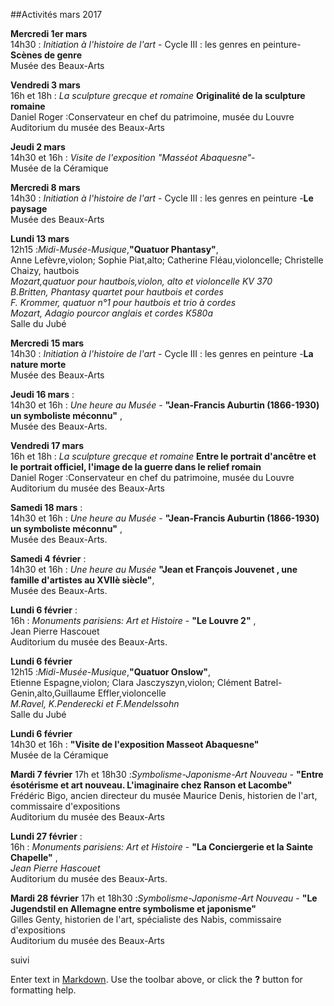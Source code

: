 ##Activités mars 2017

**Mercredi 1er mars**  
14h30 : _Initiation à l'histoire de l'art_ - Cycle III : les genres en peinture-**Scènes de genre**  
Musée des Beaux-Arts 

**Vendredi 3 mars**  
16h et 18h : _La sculpture grecque et romaine_ **Originalité de la sculpture romaine**  
Daniel Roger :Conservateur en chef du patrimoine, musée du Louvre  
Auditorium du musée des Beaux-Arts

**Jeudi 2 mars**  
14h30 et 16h : _Visite de l'exposition "Masséot Abaquesne"_-  
Musée de la Céramique  

**Mercredi 8 mars**  
14h30 : _Initiation à l'histoire de l'art_ - Cycle III : les genres en peinture -**Le paysage**  
Musée des Beaux-Arts  

**Lundi 13 mars**  
12h15 :_Midi-Musée-Musique_,**"Quatuor Phantasy"**,  
Anne Lefèvre,violon;  Sophie Piat,alto; Catherine Fléau,violoncelle; Christelle Chaizy, hautbois  
_Mozart,quatuor pour hautbois,violon, alto et violoncelle KV 370_  
_B.Britten, Phantasy quartet pour hautbois et cordes_  
_F. Krommer, quatuor n°1 pour hautbois et trio à cordes_  
_Mozart, Adagio pourcor anglais et cordes K580a_  
Salle du Jubé



**Mercredi 15 mars**  
14h30 : _Initiation à l'histoire de l'art_ - Cycle III : les genres en peinture -**La nature morte**  
Musée des Beaux-Arts  





**Jeudi 16 mars** :  
14h30 et 16h : _Une heure au Musée_ - **"Jean-Francis Auburtin (1866-1930) un symboliste méconnu"** ,  
Musée des Beaux-Arts.   

**Vendredi 17 mars**  
16h et 18h : _La sculpture grecque et romaine_ **Entre le portrait d'ancêtre et le portrait officiel, l'image de la guerre dans le relief romain**  
Daniel Roger :Conservateur en chef du patrimoine, musée du Louvre  
Auditorium du musée des Beaux-Arts

**Samedi 18 mars** :  
14h30 et 16h : _Une heure au Musée_ - **"Jean-Francis Auburtin (1866-1930) un symboliste méconnu"** ,  
Musée des Beaux-Arts.



**Samedi 4 février** :  
14h30 et 16h : _Une heure au Musée_ **"Jean  et François Jouvenet , une famille d'artistes au XVIIè siècle"**,  
Musée des Beaux-Arts.  

**Lundi 6 février** :  
16h : _Monuments parisiens: Art et Histoire_  -  **"Le Louvre 2"** ,  
Jean Pierre Hascouet   
Auditorium du musée des Beaux-Arts.   

**Lundi 6 février**  
12h15 :_Midi-Musée-Musique_,**"Quatuor Onslow"**,  
Etienne Espagne,violon; Clara Jasczyszyn,violon; Clément Batrel-Genin,alto,Guillaume Effler,violoncelle  
_M.Ravel, K.Penderecki et F.Mendelssohn_  
Salle du Jubé

**Lundi 6 février**  
14h30 et 16h : **"Visite de l'exposition Masseot Abaquesne"**  
Musée de la Céramique

**Mardi 7 février**
17h et 18h30 :_Symbolisme-Japonisme-Art Nouveau_ - **"Entre ésotérisme et art nouveau. L'imaginaire chez Ranson et Lacombe"**  
Frédéric Bigo, ancien directeur du musée Maurice Denis, historien de l'art, commissaire d'expositions  
Auditorium du musée des Beaux-Arts  

**Lundi 27 février** :  
16h : _Monuments parisiens: Art et Histoire_  -  **"La Conciergerie et la Sainte Chapelle"** ,  
_Jean Pierre Hascouet_  
Auditorium du musée des Beaux-Arts.

**Mardi 28 février**
17h et 18h30 :_Symbolisme-Japonisme-Art Nouveau_ - **"Le Jugendstil en Allemagne entre symbolisme et japonisme"**  
Gilles Genty, historien de l'art, spécialiste des Nabis, commissaire d'expositions  
Auditorium du musée des Beaux-Arts



 suivi

Enter text in [Markdown](http://daringfireball.net/projects/markdown/). Use the toolbar above, or click the **?** button for formatting help.
